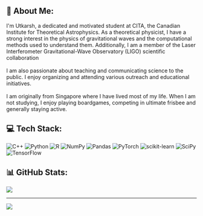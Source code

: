 ## 💫 About Me:
I'm Utkarsh, a dedicated and motivated student at CITA, the Canadian Institute for Theoretical Astrophysics. As a theoretical physicist, I have a strong interest in the physics of gravitational waves and the computational methods used to understand them. Additionally, I am a member of the Laser Interferometer Gravitational-Wave Observatory (LIGO) scientific collaboration<br><br>I am also passionate about teaching and communicating science to the public. I enjoy organizing and attending various outreach and educational initiatives.<br><br>I am originally from Singapore where I have lived most of my life. When I am not studying, I enjoy playing boardgames, competing in ultimate frisbee and generally staying active.


## 💻 Tech Stack:
![C++](https://img.shields.io/badge/c++-%2300599C.svg?style=for-the-badge&logo=c%2B%2B&logoColor=white) ![Python](https://img.shields.io/badge/python-3670A0?style=for-the-badge&logo=python&logoColor=ffdd54) ![R](https://img.shields.io/badge/r-%23276DC3.svg?style=for-the-badge&logo=r&logoColor=white) ![NumPy](https://img.shields.io/badge/numpy-%23013243.svg?style=for-the-badge&logo=numpy&logoColor=white) ![Pandas](https://img.shields.io/badge/pandas-%23150458.svg?style=for-the-badge&logo=pandas&logoColor=white) ![PyTorch](https://img.shields.io/badge/PyTorch-%23EE4C2C.svg?style=for-the-badge&logo=PyTorch&logoColor=white) ![scikit-learn](https://img.shields.io/badge/scikit--learn-%23F7931E.svg?style=for-the-badge&logo=scikit-learn&logoColor=white) ![SciPy](https://img.shields.io/badge/SciPy-%230C55A5.svg?style=for-the-badge&logo=scipy&logoColor=%white) ![TensorFlow](https://img.shields.io/badge/TensorFlow-%23FF6F00.svg?style=for-the-badge&logo=TensorFlow&logoColor=white)
## 📊 GitHub Stats:

[//]: # (![]&#40;https://github-readme-stats.vercel.app/api?username=utkarsh7236&theme=dark&hide_border=false&include_all_commits=true&count_private=true&#41;<br/>)
![](https://github-readme-streak-stats.herokuapp.com/?user=utkarsh7236&theme=dark&hide_border=false)<br/>

[//]: # (![]&#40;https://github-readme-stats.vercel.app/api/top-langs/?username=utkarsh7236&theme=dark&hide_border=false&include_all_commits=true&count_private=true&layout=compact&#41;)

---
[![](https://visitcount.itsvg.in/api?id=utkarsh7236&icon=0&color=0)](https://visitcount.itsvg.in)

<!-- Proudly created with GPRM ( https://gprm.itsvg.in ) -->
